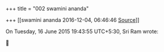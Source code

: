 +++
title = "002 swamini ananda"

+++
[[swamini ananda	2016-12-04, 06:46:46 [Source](https://groups.google.com/g/samskrita/c/uOU_rNjaeLI)]]



  
  
On Tuesday, 16 June 2015 19:43:55 UTC+5:30, Sri Ram wrote:



